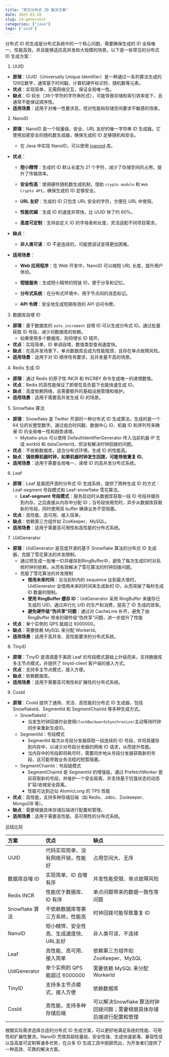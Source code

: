 ```yaml
---
title: "常见分布式 ID 解决方案"
date: 2025-03-28
slug: id-generator
categories: ["java"]
tags: ['uuid']
---
```


分布式 ID 的生成是分布式系统中的一个核心问题，需要确保生成的 ID 全局唯一、性能高效，并且能够适应高并发和大规模的场景。以下是一些常见的分布式 ID 生成方案：

<!--more-->

1. UUID

- **原理**：UUID（Universally Unique Identifier）是一种通过一系列算法生成的128位数字，通常基于时间戳、计算机硬件标识符、随机数等元素。
- **优点**：实现简单，无需网络交互，保证全局唯一性。
- **缺点**：ID 较长（36个字符的字符串形式），可能导致存储和索引效率低下，且通常不能保证顺序性。
- **适用场景**：适用于对唯一性要求高，但对性能和存储空间要求不敏感的场景。

2. NanoID

- **原理**：NanoID 是一个轻量级、安全、URL 友好的唯一字符串 ID 生成器。它使用加密安全的随机数生成器，确保生成的 ID 足够随机和安全。
  - 在 Java 中实现 NanoID，可以使用 [jnanoid](https://github.com/aventrix/jnanoid/) 库。

- **优点**：

  - **短小精悍**：生成的 ID 默认长度为 21 个字符，减少了存储空间的占用，提升了传输效率。

  - **安全性高**：使用硬件随机数生成机制，借助 `crypto module` 和 `Web Crypto API`，确保生成的 ID 足够安全。

  - **URL 友好**：生成的 ID 只包含 URL 安全的字符，方便在 URL 中使用。

  - **性能优越**：生成 ID 的速度非常快，比 UUID 快了约 60%。

  - **高度可定制**：支持自定义 ID 的字母表和长度，灵活适配不同项目需求。

- **缺点**：
  - **非人类可读**：ID 不是连续的，可能使调试变得更加困难。

- **适用场景**：

  - **Web 应用程序**：在 Web 开发中，NanoID 可以缩短 URL 长度，提升用户体验。

  - **短链服务**：生成短小精悍的短链 ID，便于分享和记忆。

  - **分布式系统**：在分布式环境中，用于节点间的消息标记。

  - **API 令牌**：安全地生成短期有效的 API 访问令牌。

3. 数据库自增 ID

- **原理**：基于数据库的 `auto_increment` 自增 ID 可以生成分布式 ID。通过批量获取 ID 号段，减少对数据库的依赖。
  - 如果使用多个数据库，则将增长 ID 错开。
- **优点**：实现简单，ID 单调自增，数值类型查询速度快。
- **缺点**：在高并发场景下，单点数据库会成为性能瓶颈，且存在单点故障风险。
- **适用场景**：适用于对 ID 顺序性有要求，且并发量不高的场景。

4. Redis 生成 ID

- **原理**：通过 Redis 的原子性 INCR 和 INCRBY 命令生成唯一的递增数值。
- **优点**：Redis 的高性能保证了即使在高负载下也能快速生成 ID。
- **缺点**：高度依赖网络，且需要额外的基础设施管理和维护。
- **适用场景**：适用于需要高并发生成 ID 的场景。

5. Snowflake 算法

- **原理**：Snowflake 是 Twitter 开源的一种分布式 ID 生成算法，生成的是一个 64 位的长整型数字。通过组合时间戳、数据中心 ID、机器 ID 和序列号来确保 ID 的全局唯一性和趋势递增。
  - Mybatis-plus 可以使用 DefaultIdentifierGenerator 传入当前机器 IP 生成 workId 和 dataCenterId，但没有解决时钟回拨的问题。
- **优点**：不依赖数据库，适合分布式环境，生成 ID 的性能高。
- **缺点**：**强依赖机器时钟，如果机器时钟发生回拨，可能导致重复 ID**。
- **适用场景**：适用于需要全局唯一、递增 ID 的高并发分布式系统。

6. Leaf

- **原理**：Leaf 是美团开源的分布式 ID 生成系统，提供了两种生成 ID 的方式：Leaf-segment 号段模式和 Leaf-snowflake 雪花算法。
  - **Leaf-segment 号段模式**：服务启动时从数据库获取一段 ID 号段并缓存到内存，之后直接从内存中分配 ID；当号段快用完时，异步从数据库获取新的号段，同时使用双 buffer 确保业务不受阻塞。
- **优点**：高性能、高可用、接入简单。
- **缺点**：依赖第三方组件如 ZooKeeper、MySQL。
- **适用场景**：适用于需要高可用性和高性能的分布式系统。

7. UidGenerator

- **原理**：UidGenerator 是百度开源的基于 Snowflake 算法的分布式 ID 生成器，克服了雪花算法的并发限制。
  - 通过预生成一批唯一ID并缓存到RingBuffer中，避免了每次生成ID时对系统时钟的依赖，从而有效解决了雪花算法的时钟回拨问题。
  - 克服了雪花算法的并发限制
    - **借用未来时间**：当当前秒内的 sequence 达到最大值时，UidGenerator 会借用未来的时间来生成新的 ID，从而突破了每秒生成 ID 数量的限制。
    - **使用 RingBuffer 缓存 ID**：UidGenerator 采用 RingBuffer 来缓存已生成的 UID，通过并行化 UID 的生产和消费，提高了 ID 生成的效率。
    - **避免硬件级“伪共享”问题**：通过对 CacheLine 补齐，避免了由 RingBuffer 带来的硬件级“伪共享”问题，进一步提升了性能
- **优点**：单个实例的 QPS 能超过 6000000。
- **缺点**：需要依赖 MySQL 来分配 WorkerId。
- **适用场景**：适用于高并发、高性能要求的分布式系统。

8. TinyID

- **原理**：TinyID 是滴滴基于美团 Leaf 的号段模式基础上升级而来，支持数据库多主节点模式，并提供了 tinyid-client 客户端的接入方式。
- **优点**：支持多主节点模式，接入方便。
- **缺点**：依赖数据库。
- **适用场景**：适用于需要高可用性和扩展性的分布式系统。

9. CosId

- **原理**：CosId 提供了通用、灵活、高性能的分布式 ID 生成器，包括 SnowflakeId、SegmentId 和 SegmentChainId 等多种生成方式。
  - SnowflakeId：
    - 当发生时钟回拨时会使用`ClockBackwardsSynchronizer`主动等待时钟同步来重新生成ID。
  - SegmentId：号段模式
    - SegmentId 每次从号段分发器获取一段连续的 ID 号段，并将其缓存到内存中，以减少对号段分发器的网络 IO 请求，从而提升性能。
    - 当内存中的号段即将耗尽时，需要同步地从号段分发器获取新的号段，这可能导致业务流程的短暂阻塞。
  - SegmentChainId：号段链模式
    - SegmentChainId 是 SegmentId 的增强版，通过 PrefetchWorker 提前获取新的号段，并维护一个安全距离，并支持基于饥饿状态的动态扩容/收缩安全距离。
    - 性能可达到近似 AtomicLong 的 TPS 性能
- **优点**：高性能，支持多种存储后端（如 Redis、Jdbc、Zookeeper、MongoDB 等）。
- **缺点**：需要根据具体存储后端进行配置和管理。
- **适用场景**：适用于需要高性能、高可用性的分布式系统。

总结比较

| 方案           | 优点                                    | 缺点                                                         |
| :------------- | :-------------------------------------- | :----------------------------------------------------------- |
| UUID           | 代码实现简单、没有网络开销，性能好      | 占用空间大、无序                                             |
| 数据库自增 ID  | 实现简单、ID 自增有序                   | 并发性能受限、单点故障风险                                   |
| Redis INCR     | 性能优于数据库、ID 有序                 | 单点问题带来的数据一致性等问题                               |
| Snowflake 算法 | 不依赖数据库等第三方系统，性能高        | 时钟回拨可能导致重复 ID                                      |
| NanoID         | 短小精悍、安全性高、生成速度快、URL友好 | 非人类可读、不连续                                           |
| Leaf           | 高性能、高可用、接入简单                | 依赖第三方组件如 ZooKeeper、MySQL                            |
| UidGenerator   | 单个实例的 QPS 能超过 6000000           | 需要依赖 MySQL 来分配 WorkerId                               |
| TinyID         | 支持多主节点模式，接入方便              | 依赖数据库                                                   |
| CosId          | 高性能，支持多种存储后端                | 可以解决Snowflake 算法时钟回拨问题；需要根据具体存储后端进行配置和管理 |

根据实际需求选择合适的分布式 ID 生成方案，可以更好地满足系统的性能、可用性和扩展性要求。NanoID 凭借其超轻量级、安全性强、生成快速紧凑、兼容性佳以及高度可定制等诸多优势，在众多 ID 生成工具中脱颖而出，为开发者们提供了一种高效、可靠的解决方案。
